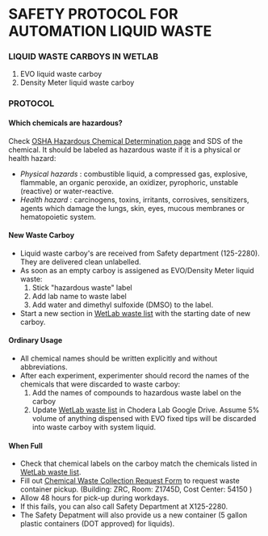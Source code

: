 # SAFETY PROTOCOL FOR AUTOMATION LIQUID WASTE

### LIQUID WASTE CARBOYS IN WETLAB

1. EVO liquid waste carboy
2. Density Meter liquid waste carboy

### PROTOCOL

#### Which chemicals are hazardous?
Check [OSHA Hazardous Chemical Determination page](https://www.osha.gov/dsg/hazcom/ghd053107.html#process) and SDS of the chemical.
It should be labeled as hazardous waste if it is a physical or health hazard:
- *Physical hazards* :  combustible liquid, a compressed gas, explosive, flammable, an organic peroxide, an oxidizer, pyrophoric, unstable (reactive) or water-reactive.
- *Health hazard* : carcinogens, toxins, irritants, corrosives, sensitizers, agents which damage the lungs, skin, eyes, mucous membranes or hematopoietic system.

#### New Waste Carboy
- Liquid waste carboy's are received from Safety department (125-2280). They are delivered clean unlabelled.
- As soon as an empty carboy is assigened as EVO/Density Meter liquid waste:
    1. Stick "hazardous waste" label
    2. Add lab name to waste label
    3. Add water and dimethyl sulfoxide (DMSO) to the label.
- Start a new section in [WetLab waste list](https://docs.google.com/a/choderalab.org/spreadsheets/d/13iVn3OHFi48qu1uepX6-2KrLabXh9M9DhJDAcfOGLz8/edit?usp=sharing) with the starting date of new carboy.

#### Ordinary Usage
- All chemical names should be written explicitly and without abbreviations.
- After each experiment, experimenter should record the names of the chemicals that were discarded to waste carboy:
    1. Add the names of compounds to hazardous waste label on the carboy
    2. Update [WetLab waste list](https://docs.google.com/a/choderalab.org/spreadsheets/d/13iVn3OHFi48qu1uepX6-2KrLabXh9M9DhJDAcfOGLz8/edit?usp=sharing) in Chodera Lab Google Drive. Assume 5% volume of anything dispensed with EVO fixed tips will be discarded into waste carboy with system liquid.

#### When Full
- Check that chemical labels on the carboy match the chemicals listed in [WetLab waste list](https://docs.google.com/a/choderalab.org/spreadsheets/d/13iVn3OHFi48qu1uepX6-2KrLabXh9M9DhJDAcfOGLz8/edit?usp=sharing).
- Fill out [Chemical Waste Collection Request Form](https://one.mskcc.org/sites/pub/forms/Pages/ChemicalCollection.aspx) to request waste container pickup. (Building: ZRC, Room: Z1745D, Cost Center: 54150 )
- Allow 48 hours for pick-up during workdays.
- If this fails, you can also call Safety Department at X125-2280.
- The Safety Depatment will also provide us a new container (5 gallon plastic containers (DOT approved) for liquids).

